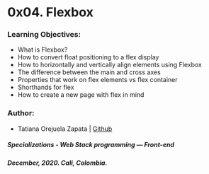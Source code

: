 # 0x04. Flexbox

### Learning Objectives:
* What is Flexbox?
* How to convert float positioning to a flex display
* How to horizontally and vertically align elements using Flexbox
* The difference between the main and cross axes
* Properties that work on flex elements vs flex container
* Shorthands for flex
* How to create a new page with flex in mind

### Author:
* Tatiana Orejuela Zapata | [Github](https://github.com/tatsOre)

##### Specializations - Web Stack programming ― Front-end
##### December, 2020. Cali, Colombia.
